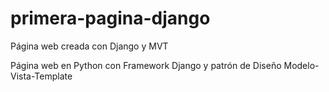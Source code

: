 # primera-pagina-django
Página web creada con Django y MVT

Página web en Python con Framework Django y patrón de Diseño Modelo-Vista-Template
